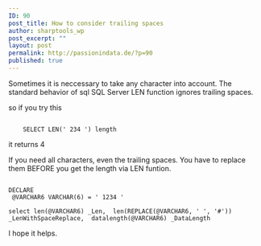 ```yaml
---
ID: 90
post_title: How to consider trailing spaces
author: sharptools_wp
post_excerpt: ""
layout: post
permalink: http://passionindata.de/?p=90
published: true
---
```

Sometimes it is neccessary to take any character into account. The standard behavior of sql SQL Server LEN function ignores trailing spaces.

so if you try this

<pre><code class="powershell">
    SELECT LEN(' 234 ') length
</code></pre>

it returns 4

If you need all characters, even the trailing spaces. You have to replace them BEFORE you get the length via LEN funtion.

<pre><code class="sql">
DECLARE
 @VARCHAR6 VARCHAR(6) = ' 1234 '

select len(@VARCHAR6) _Len,  len(REPLACE(@VARCHAR6, ' ', '#')) _LenWithSpaceReplace,  datalength(@VARCHAR6) _DataLength
</code></pre>

I hope it helps.